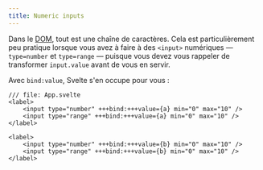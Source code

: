 ```yaml
---
title: Numeric inputs
---
```


Dans le <span class="vo">[DOM](SITE_SVELTE/docs/web#dom)</span>, tout est une chaîne de caractères. Cela est particulièrement peu pratique lorsque vous avez à faire à des `<input>` numériques — `type=number` et `type=range` — puisque vous devez vous rappeler de transformer `input.value` avant de vous en servir.

Avec `bind:value`, Svelte s'en occupe pour vous :

```svelte
/// file: App.svelte
<label>
	<input type="number" +++bind:+++value={a} min="0" max="10" />
	<input type="range" +++bind:+++value={a} min="0" max="10" />
</label>

<label>
	<input type="number" +++bind:+++value={b} min="0" max="10" />
	<input type="range" +++bind:+++value={b} min="0" max="10" />
</label>
```
